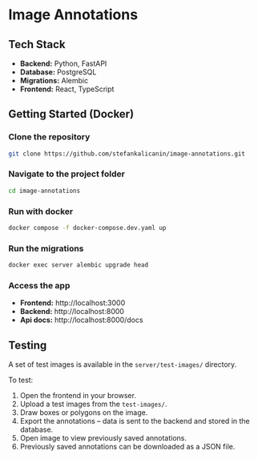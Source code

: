 # Image Annotations

## Tech Stack

- **Backend:** Python, FastAPI  
- **Database:** PostgreSQL  
- **Migrations:** Alembic  
- **Frontend:** React, TypeScript  

##  Getting Started (Docker)

### Clone the repository
```bash
git clone https://github.com/stefankalicanin/image-annotations.git
```

### Navigate to the project folder
```bash
cd image-annotations
```

### Run with docker
```bash
docker compose -f docker-compose.dev.yaml up
```

### Run the migrations
```bash
docker exec server alembic upgrade head
```

### Access the app
- **Frontend:** http://localhost:3000
- **Backend:** http://localhost:8000
- **Api docs:** http://localhost:8000/docs

## Testing

A set of test images is available in the `server/test-images/` directory.

To test:

1. Open the frontend in your browser.  
2. Upload a test images from the `test-images/`.  
3. Draw boxes or polygons on the image.  
4. Export the annotations – data is sent to the backend and stored in the database.  
5. Open image to view previously saved annotations.  
6. Previously saved annotations can be downloaded as a JSON file.  


